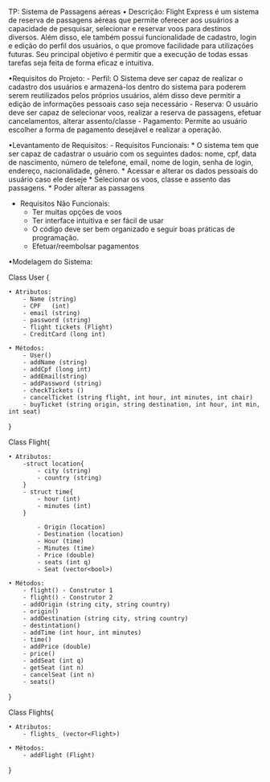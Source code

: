  TP: Sistema de Passagens aéreas
 • Descrição:
	Flight Express é um sistema de reserva de passagens aéreas que permite oferecer aos usuários a capacidade de pesquisar, selecionar e reservar voos para destinos diversos. Além disso, ele também possui funcionalidade de cadastro, login e edição do perfil dos usuários, o que promove facilidade para utilizações futuras. Seu principal objetivo é permitir que a execução de todas essas tarefas seja feita de forma eficaz e intuitiva.

 •Requisitos do Projeto:
    - Perfil:
        O Sistema deve ser capaz de realizar o cadastro dos usuários e armazená-los dentro do sistema para poderem serem reutilizados pelos próprios usuários, além disso deve permitir a edição de informações pessoais caso seja necessário
    - Reserva:
	    O usuário deve ser capaz de selecionar voos, realizar a reserva de passagens, efetuar cancelamentos, alterar assento/classe 
    - Pagamento:
	    Permite ao usuário escolher a forma de pagamento desejável e realizar a operação.

 •Levantamento de Requisitos:
    - Requisitos Funcionais:
       * O sistema tem que ser capaz de cadastrar o usuário com os seguintes dados: nome, cpf, data de nascimento, número de telefone, email, nome de login, senha de login, endereço, nacionalidade, gênero.
       * Acessar e alterar os dados pessoais do usuário caso ele deseje
       * Selecionar os voos, classe e assento das passagens.
       * Poder alterar as passagens

   - Requisitos Não Funcionais:
      *  Ter muitas opções de voos
      *  Ter interface intuitiva e ser fácil de usar
      *  O código deve ser bem organizado e seguir boas práticas de programação.
      *  Efetuar/reembolsar pagamentos

 •Modelagem do Sistema:

Class User {

    • Atributos:
        - Name (string)
        - CPF   (int)
        - email (string)
        - password (string)
        - flight tickets (Flight)
        - CreditCard (long int)

    • Métodos:
        - User()
        - addName (string)
        - addCpf (long int)
        - addEmail(string)
        - addPassword (string)
        - checkTickets ()
        - cancelTicket (string flight, int hour, int minutes, int chair)
        - buyTicket (string origin, string destination, int hour, int min, int seat)
}

Class Flight{

    • Atributos:
        -struct location{
            - city (string)
            - country (string)
        }
        - struct time{
            - hour (int)
            - minutes (int)
        }

            - Origin (location)
            - Destination (location)
            - Hour (time)
            - Minutes (time)
            - Price (double)
            - seats (int q)
            - Seat (vector<bool>)

    • Métodos:
        - flight() - Construtor 1
        - flight() - Construtor 2
        - addOrigin (string city, string country)
        - origin()
        - addDestination (string city, string country)
        - destintation()
        - addTime (int hour, int minutes)
        - time()
        - addPrice (double)
        - price()
        - addSeat (int q)
        - getSeat (int n)
        - cancelSeat (int n)
        - seats()
}

Class Flights{
    
    • Atributos:
        - flights_ (vector<Flight>)

    • Métodos:
        - addFlight (Flight)    




}
